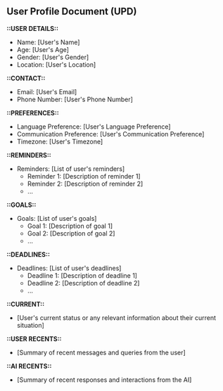 User Profile Document (UPD)
---------------------------

**::USER DETAILS::**
- Name: [User's Name]
- Age: [User's Age]
- Gender: [User's Gender]
- Location: [User's Location]

**::CONTACT::**
- Email: [User's Email]
- Phone Number: [User's Phone Number]

**::PREFERENCES::**
- Language Preference: [User's Language Preference]
- Communication Preference: [User's Communication Preference]
- Timezone: [User's Timezone]

**::REMINDERS::**
- Reminders: [List of user's reminders]
  - Reminder 1: [Description of reminder 1]
  - Reminder 2: [Description of reminder 2]
  - ...

**::GOALS::**
- Goals: [List of user's goals]
  - Goal 1: [Description of goal 1]
  - Goal 2: [Description of goal 2]
  - ...

**::DEADLINES::**
- Deadlines: [List of user's deadlines]
  - Deadline 1: [Description of deadline 1]
  - Deadline 2: [Description of deadline 2]
  - ...

**::CURRENT::**
- [User's current status or any relevant information about their current situation]

**::USER RECENTS::**
- [Summary of recent messages and queries from the user]

**::AI RECENTS::**
- [Summary of recent responses and interactions from the AI]